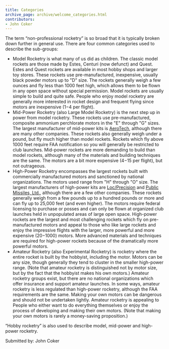```yaml
---
title: Categories
archive_page: archive/welcome_categories.html
contributors:
- John Coker
---
```

The term “non-professional rocketry” is so broad that it is typically broken down further in general use.
There are four common categories used to describe the sub-groups:

- Model Rocketry is what many of us did as children.
  The classic model rockets are those made by Estes, Centuri (now defunct) and Quest.
  Estes and Quest rockets are available in most hobby shops and larger toy stores.
  These rockets use pre-manufactured, inexpensive, usually black powder motors up to "D" size.
  The rockets generally weigh a few ounces and fly less than 1000 feet high, which allows them to be flown in any open space without special permission.
  Model rockets are usually simple to build and quite safe.
  People who enjoy model rocketry are generally more interested in rocket design and frequent flying since motors are inexpensive ($1-$4 per flight).
- Mid-Power Rocketry (also Large Model Rocketry) is the next step up in power from model rocketry.
  These rockets use pre-manufactured, composite ammonium perchlorate motors in the "E" through "G" sizes.
  The largest manufacturer of mid-power kits is [AeroTech](http://www.aerotech-rocketry.com), although there are many other companies.
  These rockets also generally weigh under a pound, but fly much higher than model rockets.
  Rockets which fly above 1000 feet require FAA notification so you will generally be restricted to club launches.
  Mid-power rockets are more demanding to build than model rockets, although many of the materials and building techniques are the same.
  The motors are a bit more expensive ($4-$15 per flight), but not outrageous.
- High-Power Rocketry encompasses the largest rockets built with commercially manufactured motors and sanctioned by national organizations.
  The motors used range from "H" through "O" size.
  The largest manufacturers of high-power kits are [Loc/Precision](http://www.locprecision.com) and [Public Missiles, Ltd.](http://www.publicmissiles.com), although there are a few other companies.
  These rockets generally weigh from a few pounds up to a hundred pounds or more and can fly up to 25,000 feet (and even higher).
  The motors require federal licensing to purchase or posses and can only be flown at organized club launches held in unpopulated areas of large open space.
  High-power rockets are the largest and most challenging rockets which fly on pre-manufactured motors and appeal to those who like large rockets and enjoy the impressive flights with the larger, more powerful and more expensive ($20-$1000) motors.
  More advanced materials and techniques are required for high-power rockets because of the dramatically more powerful motors.
- Amateur Rocketry (also Experimental Rocketry) is rocketry where the entire rocket is built by the hobbyist, including the motor.
  Motors can be any size, though generally they tend to cluster in the smaller high-power range.
  (Note that amateur rocketry is distinguished not by motor size, but by the fact that the hobbyist makes his own motors.)
  Amateur rocketry groups exist, but there are no national organizations which offer insurance and support amateur launches.
  In some ways, amateur rocketry is less regulated than high-power rocketry, although the FAA requirements are the same.
  Making your own motors can be dangerous and should not be undertaken lightly.
  Amateur rocketry is appealing to People who either want to do everything themselves or enjoy the process of developing and making their own motors.
  (Note that making your own motors is rarely a money-saving proposition.)

“Hobby rocketry” is also used to describe model, mid-power and high-power rocketry.

Submitted by: John Coker
